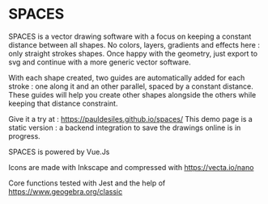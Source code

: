 # SPACES
SPACES is a vector drawing software with a focus on keeping a constant distance between all shapes.
No colors, layers, gradients and effects here : only straight strokes shapes. Once happy with the geometry, just export to svg and continue with a more generic vector software.

With each shape created, two guides are automatically added for each stroke : one along it and an other parallel, spaced by a constant distance. These guides will help you create other shapes alongside the others while keeping that distance constraint.

Give it a try at : https://pauldesiles.github.io/spaces/
This demo page is a static version : a backend integration to save the drawings online is in progress.

SPACES is powered by Vue.Js

Icons are made with Inkscape and compressed with https://vecta.io/nano

Core functions tested with Jest and the help of https://www.geogebra.org/classic
